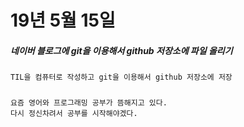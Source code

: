 # 19년 5월 15일

##### 네이버 블로그에 git을 이용해서 github 저장소에 파일 올리기
    TIL을 컴퓨터로 작성하고 git을 이용해서 github 저장소에 저장
    
#####
    요즘 영어와 프로그래밍 공부가 뜸해지고 있다.
    다시 정신차려서 공부를 시작해야겠다.
